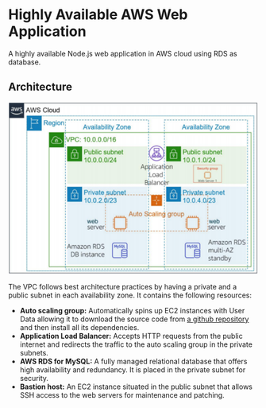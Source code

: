 # Highly Available AWS Web Application
A highly available Node.js web application in AWS cloud using RDS as database.



## Architecture  

![alt text](https://github.com/MedEzzedine/HA-AWS-WebApp/blob/main/Project%20Screenshots/0.png?raw=true)

The VPC follows best architecture practices by having a private and a public subnet in each availability zone. It contains the following resources:
- **Auto scaling group:** Automatically spins up EC2 instances with User Data allowing it to download the source code from [a github repository](https://github.com/MedEzzedine/crud-nodejs-mysql) and then install all its dependencies.
- **Application Load Balancer:** Accepts HTTP requests from the public internet and redirects the traffic to the auto scaling group in the private subnets.
- **AWS RDS for MySQL:** A fully managed relational database that offers high availability and redundancy. It is placed in the private subnet for security.
- **Bastion host:** An EC2 instance situated in the public subnet that allows SSH access to the web servers for maintenance and patching.
